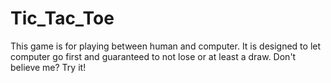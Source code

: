 # Tic_Tac_Toe
This game is for playing between human and computer. 
It is designed to let computer go first and guaranteed to not lose or at least a draw. 
Don't believe me? 
Try it!
